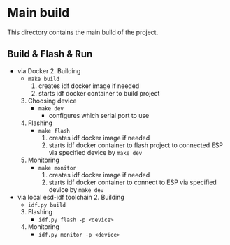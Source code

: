 # Main build
This directory contains the main build of the project.

## Build & Flash & Run

* via Docker
  2. Building
     * `make build`
       1. creates idf docker image if needed
       2. starts idf docker container to build project
  3. Choosing device
     * `make dev`
       * configures which serial port to use
  4. Flashing
     * `make flash`
       1. creates idf docker image if needed
       2. starts idf docker container to flash project to connected ESP via specified device by `make dev`
  5. Monitoring
     * `make monitor`
       1. creates idf docker image if needed
       2. starts idf docker container to connect to ESP via specified device by `make dev`
* via local esd-idf toolchain
  2. Building
     * `idf.py build`
  3. Flashing
     * `idf.py flash -p <device>`
  4. Monitoring
     * `idf.py monitor -p <device>`
